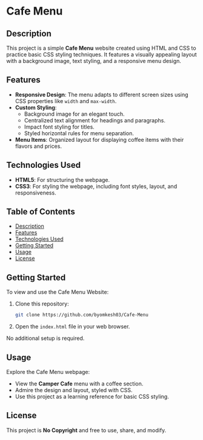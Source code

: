 # Cafe Menu 

## Description

This project is a simple **Cafe Menu** website created using HTML and CSS to practice basic CSS styling techniques. It features a visually appealing layout with a background image, text styling, and a responsive menu design.

## Features

- **Responsive Design**: The menu adapts to different screen sizes using CSS properties like `width` and `max-width`.
- **Custom Styling**:
  - Background image for an elegant touch.
  - Centralized text alignment for headings and paragraphs.
  - Impact font styling for titles.
  - Styled horizontal rules for menu separation.
- **Menu Items**: Organized layout for displaying coffee items with their flavors and prices.

## Technologies Used

- **HTML5**: For structuring the webpage.
- **CSS3**: For styling the webpage, including font styles, layout, and responsiveness.

## Table of Contents

- [Description](#description)
- [Features](#features)
- [Technologies Used](#technologies-used)
- [Getting Started](#getting-started)
- [Usage](#usage)
- [License](#license)

## Getting Started

To view and use the Cafe Menu Website:

1. Clone this repository:
   ```bash
   git clone https://github.com/byomkesh03/Cafe-Menu
   ```
2. Open the `index.html` file in your web browser.

No additional setup is required.

## Usage

Explore the Cafe Menu webpage:

- View the **Camper Cafe** menu with a coffee section.
- Admire the design and layout, styled with CSS.
- Use this project as a learning reference for basic CSS styling.

## License

This project is **No Copyright** and free to use, share, and modify.
